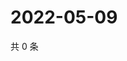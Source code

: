# 2022-05-09

共 0 条

<!-- BEGIN WEIBO -->
<!-- 最后更新时间 Mon May 09 2022 13:19:26 GMT+0800 (China Standard Time) -->

<!-- END WEIBO -->
